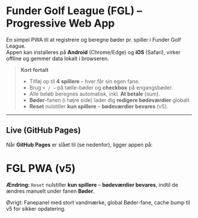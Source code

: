 # Funder Golf League (FGL) – Progressive Web App

En simpel PWA til at registrere og beregne bøder pr. spiller i Funder Golf League.  
Appen kan installeres på **Android** (Chrome/Edge) og **iOS** (Safari), virker offline og gemmer data lokalt i browseren.

> **Kort fortalt**
> - Tilføj op til **4 spillere** – hver får sin egen fane.
> - Brug `+ / −` på tælle-bøder og **checkbox** på engangsbøder.
> - Alle beløb beregnes automatisk, inkl. **At betale** (sum).
> - **Bøder**-fanen (i højre side) lader dig **redigere bødeværdier** globalt.
> - **Reset** nulstiller **kun spillere** – **bødeværdier bevares** (v5).

---

## Live (GitHub Pages)

Når **GitHub Pages** er slået til (se nedenfor), ligger appen på:

# FGL PWA (v5)

**Ændring:** `Reset` nulstiller **kun spillere** – **bødeværdier bevares**, indtil de ændres manuelt under fanen **Bøder**.

Øvrigt: Fanepanel med stort vandmærke, global Bøder-fane, cache bump til v5 for sikker opdatering.
